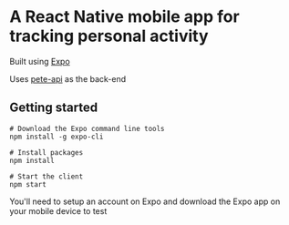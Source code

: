 # A React Native mobile app for tracking personal activity

Built using [Expo](https://expo.io/)

Uses [pete-api](https://github.com/kutrumbo/pete-api) as the back-end

## Getting started

```
# Download the Expo command line tools
npm install -g expo-cli

# Install packages
npm install

# Start the client
npm start
```

You'll need to setup an account on Expo and download the Expo app on your mobile device to test
